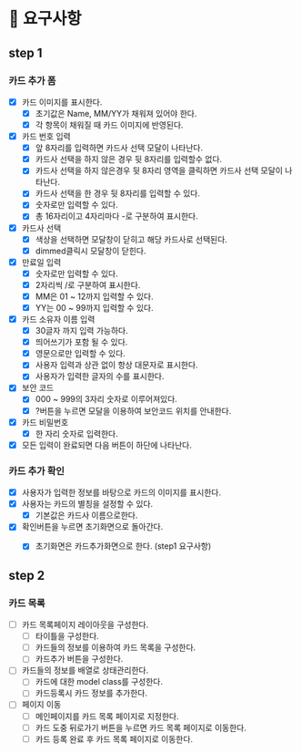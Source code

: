 # 🚀 요구사항

## step 1

### 카드 추가 폼

- [x] 카드 이미지를 표시한다.
  - [x] 초기값은 Name, MM/YY가 채워져 있어야 한다.
  - [x] 각 항목이 채워질 때 카드 이미지에 반영된다.
- [x] 카드 번호 입력
  - [x] 앞 8자리를 입력하면 카드사 선택 모달이 나타난다.
  - [x] 카드사 선택을 하지 않은 경우 뒷 8자리를 입력할수 없다.
  - [x] 카드사 선택을 하지 않은경우 뒷 8자리 영역을 클릭하면 카드사 선택 모달이 나타난다.
  - [x] 카드사 선택을 한 경우 뒷 8자리를 입력할 수 있다.
  - [x] 숫자로만 입력할 수 있다.
  - [x] 총 16자리이고 4자리마다 -로 구분하여 표시한다.
- [x] 카드사 선택
  - [x] 색상을 선택하면 모달창이 닫히고 해당 카드사로 선택된다.
  - [x] dimmed클릭시 모달창이 닫힌다.
- [x] 만료일 입력
  - [x] 숫자로만 입력할 수 있다.
  - [x] 2자리씩 /로 구분하여 표시한다.
  - [x] MM은 01 ~ 12까지 입력할 수 있다.
  - [x] YY는 00 ~ 99까지 입력할 수 있다.
- [x] 카드 소유자 이름 입력
  - [x] 30글자 까지 입력 가능하다.
  - [x] 띄어쓰기가 포함 될 수 있다.
  - [x] 영문으로만 입력할 수 있다.
  - [x] 사용자 입력과 상관 없이 항상 대문자로 표시한다.
  - [x] 사용자가 입력한 글자의 수를 표시한다.
- [x] 보안 코드
  - [x] 000 ~ 999의 3자리 숫자로 이루어져있다.
  - [x] ?버튼을 누르면 모달을 이용하여 보안코드 위치를 안내한다.
- [x] 카드 비밀번호
  - [x] 한 자리 숫자로 입력한다.
- [x] 모든 입력이 완료되면 다음 버튼이 하단에 나타난다.

### 카드 추가 확인

- [x] 사용자가 입력한 정보를 바탕으로 카드의 이미지를 표시한다.
- [x] 사용자는 카드의 별칭을 설정할 수 있다.
  - [x] 기본값은 카드사 이름으로한다.
- [x] 확인버튼을 누르면 초기화면으로 돌아간다.
  - [x] 초기화면은 카드추가화면으로 한다. (step1 요구사항)


## step 2

### 카드 목록

- [ ] 카드 목록페이지 레이아웃을 구성한다.
  - [ ] 타이틀을 구성한다.
  - [ ] 카드들의 정보를 이용하여 카드 목록을 구성한다.
  - [ ] 카드추가 버튼을 구성한다.
- [ ] 카드들의 정보를 배열로 상태관리한다.
  - [ ] 카드에 대한 model class를 구성한다.
  - [ ] 카드등록시 카드 정보를 추가한다.
- [ ] 페이지 이동
  - [ ] 메인페이지를 카드 목록 페이지로 지정한다.
  - [ ] 카드 도중 뒤로가기 버튼을 누르면 카드 목록 페이지로 이동한다.
  - [ ] 카드 등록 완료 후 카드 목록 페이지로 이동한다.